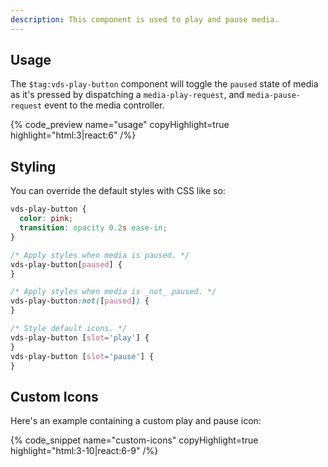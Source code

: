 ```yaml
---
description: This component is used to play and pause media.
---
```


## Usage

The `$tag:vds-play-button` component will toggle the `paused` state of media as it's pressed by
dispatching a `media-play-request`, and `media-pause-request` event to the media controller.

{% code_preview name="usage" copyHighlight=true highlight="html:3|react:6" /%}

## Styling

You can override the default styles with CSS like so:

```css
vds-play-button {
  color: pink;
  transition: opacity 0.2s ease-in;
}

/* Apply styles when media is paused. */
vds-play-button[paused] {
}

/* Apply styles when media is _not_ paused. */
vds-play-button:not([paused]) {
}

/* Style default icons. */
vds-play-button [slot='play'] {
}
vds-play-button [slot='pause'] {
}
```

## Custom Icons

Here's an example containing a custom play and pause icon:

{% code_snippet name="custom-icons" copyHighlight=true highlight="html:3-10|react:6-9" /%}
